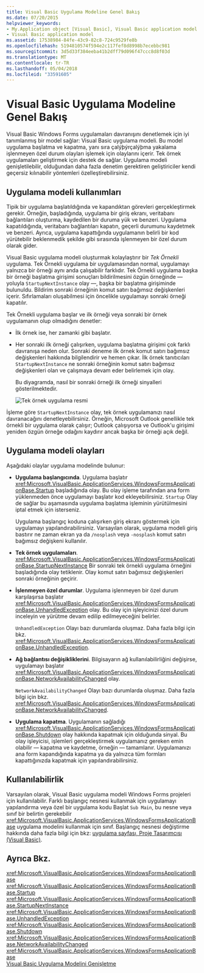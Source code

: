```yaml
---
title: Visual Basic Uygulama Modeline Genel Bakış
ms.date: 07/20/2015
helpviewer_keywords:
- My.Application object [Visual Basic], Visual Basic application model
- Visual Basic application model
ms.assetid: 17538984-84fe-43c9-82c8-724c9529fe8b
ms.openlocfilehash: 5194810574f594e2c117fef8d8998b7ecebbc981
ms.sourcegitcommit: 3d5d33f384eeba41b2dff79d096f47ccc8d8f03d
ms.translationtype: MT
ms.contentlocale: tr-TR
ms.lasthandoff: 05/04/2018
ms.locfileid: "33591605"
---
```

# <a name="overview-of-the-visual-basic-application-model"></a>Visual Basic Uygulama Modeline Genel Bakış
Visual Basic Windows Forms uygulamaları davranışını denetlemek için iyi tanımlanmış bir model sağlar: Visual Basic uygulama modeli. Bu model uygulama başlatma ve kapatma, yanı sıra çalýþýrçalýþma yakalama işlenmeyen özel durum olayları işlemek için olaylarını içerir. Tek örnek uygulamaları geliştirmek için destek de sağlar. Uygulama modeli genişletilebilir, olduğundan daha fazla denetim gerektiren geliştiriciler kendi geçersiz kılınabilir yöntemleri özelleştirebilirsiniz.  
  
## <a name="uses-for-the-application-model"></a>Uygulama modeli kullanımları  
 Tipik bir uygulama başlatıldığında ve kapandıktan görevleri gerçekleştirmek gerekir. Örneğin, başladığında, uygulama bir giriş ekranı, veritabanı bağlantıları oluşturma, kaydedilen bir duruma yük ve benzeri. Uygulama kapatıldığında, veritabanı bağlantıları kapatın, geçerli durumunu kaydetmek ve benzeri. Ayrıca, uygulama kapattığında uygulamanın belirli bir kod yürütebilir beklenmedik şekilde gibi sırasında işlenmeyen bir özel durum olarak gider.  
  
 Visual Basic uygulama modeli oluşturmak kolaylaştırır bir *Tek Örnekli* uygulama. Tek Örnekli uygulama bir uygulamasından normal, uygulamayı yalnızca bir örneği aynı anda çalışabilir farklıdır. Tek Örnekli uygulama başka bir örneği başlatma girişimi sonuçları bildirilmesini özgün örneğinde — yoluyla `StartupNextInstance` olay —, başka bir başlatma girişiminde bulunuldu. Bildirim sonraki örneğinin komut satırı bağımsız değişkenleri içerir. Sıfırlamaları oluşabilmesi için öncelikle uygulamayı sonraki örneği kapatılır.  
  
 Tek Örnekli uygulama başlar ve ilk örneği veya sonraki bir örnek uygulamanın olup olmadığını denetler:  
  
-   İlk örnek ise, her zamanki gibi başlatır.  
  
-   Her sonraki ilk örneği çalışırken, uygulama başlatma girişimi çok farklı davranışa neden olur. Sonraki deneme ilk örnek komut satırı bağımsız değişkenleri hakkında bilgilendirir ve hemen çıkar. İlk örnek tanıtıcıları `StartupNextInstance` ne sonraki örneğinin komut satırı bağımsız değişkenleri olan ve çalışmaya devam eder belirlemek için olay.  
  
     Bu diyagramda, nasıl bir sonraki örneği ilk örneği sinyalleri gösterilmektedir.  
  
     ![Tek örnek uygulama resmi](../../../visual-basic/developing-apps/development-with-my/media/singleinstance.gif "daıtmaktadır")  
  
 İşleme göre `StartupNextInstance` olay, tek örnek uygulamanızı nasıl davranacağını denetleyebilirsiniz. Örneğin, Microsoft Outlook genellikle tek örnekli bir uygulama olarak çalışır; Outlook çalışıyorsa ve Outlook'u girişimi yeniden özgün örneğe odağını kaydırır ancak başka bir örneği açık değil.  
  
## <a name="events-in-the-application-model"></a>Uygulama modeli olayları  
 Aşağıdaki olaylar uygulama modelinde bulunur:  
  
-   **Uygulama başlangıcında**. Uygulama başlatır <xref:Microsoft.VisualBasic.ApplicationServices.WindowsFormsApplicationBase.Startup> başladığında olay. Bu olay işleme tarafından ana form yüklenmeden önce uygulamayı başlatır kod ekleyebilirsiniz. `Startup` Olay de sağlar bu aşamasında uygulama başlatma işleminin yürütülmesini iptal etmek için isterseniz.  
  
     Uygulama başlangıç koduna çalışırken giriş ekranı göstermek için uygulamayı yapılandırabilirsiniz. Varsayılan olarak, uygulama modeli giriş bastırır ne zaman ekran ya da `/nosplash` veya `-nosplash` komut satırı bağımsız değişkeni kullanılır.  
  
-   **Tek örnek uygulamaları**. <xref:Microsoft.VisualBasic.ApplicationServices.WindowsFormsApplicationBase.StartupNextInstance> Bir sonraki tek örnekli uygulama örneğini başladığında olay tetiklenir. Olay komut satırı bağımsız değişkenleri sonraki örneğinin geçirir.  
  
-   **İşlenmeyen özel durumlar**. Uygulama işlenmeyen bir özel durum karşılaşırsa başlatır <xref:Microsoft.VisualBasic.ApplicationServices.WindowsFormsApplicationBase.UnhandledException> olay. Bu olay için işleyicinizi özel durum inceleyin ve yürütme devam edilip edilmeyeceğini belirler.  
  
     `UnhandledException` Olayı bazı durumlarda oluşmaz. Daha fazla bilgi için bkz. <xref:Microsoft.VisualBasic.ApplicationServices.WindowsFormsApplicationBase.UnhandledException>.  
  
-   **Ağ bağlantısı değişikliklerini**. Bilgisayarın ağ kullanılabilirliğini değişirse, uygulamayı başlatır <xref:Microsoft.VisualBasic.ApplicationServices.WindowsFormsApplicationBase.NetworkAvailabilityChanged> olay.  
  
     `NetworkAvailabilityChanged` Olayı bazı durumlarda oluşmaz. Daha fazla bilgi için bkz. <xref:Microsoft.VisualBasic.ApplicationServices.WindowsFormsApplicationBase.NetworkAvailabilityChanged>.  
  
-   **Uygulama kapatma**. Uygulamanın sağladığı <xref:Microsoft.VisualBasic.ApplicationServices.WindowsFormsApplicationBase.Shutdown> olay hakkında kapatmak için olduğunda sinyal. Bu olay işleyicisi, işlemleri gerçekleştirmek uygulamanız gereken emin olabilir — kapatma ve kaydetme, örneğin — tamamlanır. Uygulamanızı ana form kapandığında kapatma ya da yalnızca tüm formları kapattığınızda kapatmak için yapılandırabilirsiniz.  
  
## <a name="availability"></a>Kullanılabilirlik  
 Varsayılan olarak, Visual Basic uygulama modeli Windows Forms projeleri için kullanılabilir. Farklı başlangıç nesnesi kullanmak için uygulamayı yapılandırma veya özel bir uygulama kodu Başlat `Sub Main`, bu nesne veya sınıf bir belirtin gerekebilir <xref:Microsoft.VisualBasic.ApplicationServices.WindowsFormsApplicationBase> uygulama modelini kullanmak için sınıf. Başlangıç nesnesi değiştirme hakkında daha fazla bilgi için bkz: [uygulama sayfası, Proje Tasarımcısı (Visual Basic)](/visualstudio/ide/reference/application-page-project-designer-visual-basic).  
  
## <a name="see-also"></a>Ayrıca Bkz.  
 <xref:Microsoft.VisualBasic.ApplicationServices.WindowsFormsApplicationBase>  
 <xref:Microsoft.VisualBasic.ApplicationServices.WindowsFormsApplicationBase.Startup>  
 <xref:Microsoft.VisualBasic.ApplicationServices.WindowsFormsApplicationBase.StartupNextInstance>  
 <xref:Microsoft.VisualBasic.ApplicationServices.WindowsFormsApplicationBase.UnhandledException>  
 <xref:Microsoft.VisualBasic.ApplicationServices.WindowsFormsApplicationBase.Shutdown>  
 <xref:Microsoft.VisualBasic.ApplicationServices.WindowsFormsApplicationBase.NetworkAvailabilityChanged>  
 <xref:Microsoft.VisualBasic.ApplicationServices.WindowsFormsApplicationBase>  
 [Visual Basic Uygulama Modelini Genişletme](../../../visual-basic/developing-apps/customizing-extending-my/extending-the-visual-basic-application-model.md)
